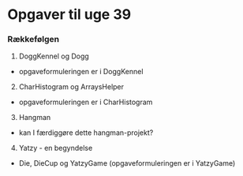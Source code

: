 # Opgaver til uge 39 
### Rækkefølgen 

1) DoggKennel og Dogg
- opgaveformuleringen er i DoggKennel

2) CharHistogram og ArraysHelper
- opgaveformuleringen er i CharHistogram

3) Hangman
- kan I færdiggøre dette hangman-projekt?

4) Yatzy - en begyndelse
- Die, DieCup og YatzyGame (opgaveformuleringen er i YatzyGame)
